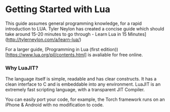 # Getting Started with Lua
This guide assumes general programming knowledge, for a rapid introduction to LUA. Tyler Neylon has created a
concise guide which should take around 15-20 minutes to go through - Learn Lua in 15 Minutes](http://tylerneylon.com/a/learn-lua/)

For a larger guide,  (Programming in Lua (first edition))[https://www.lua.org/pil/contents.html] is avaliable for free online.

### Why LuaJIT?

 The language itself is simple, readable and has clear constructs. It has a clean interface to C and is embeddable
 into any environment. LuaJIT is an extremely fast scripting language, with a transparent JIT Compiler.

 You can easily port your code, for example, the Torch framework runs on an iPhone & Android with no modification to code.

